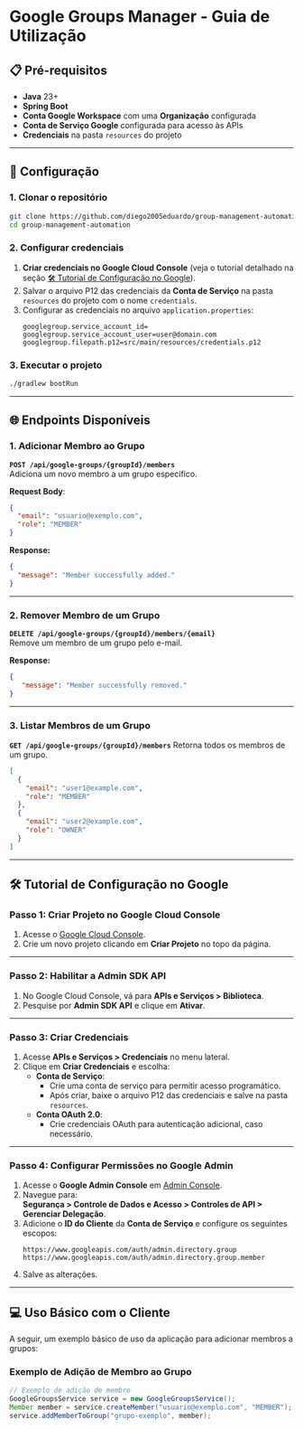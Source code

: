 # Google Groups Manager - Guia de Utilização

## 📋 Pré-requisitos

- **Java** 23+
- **Spring Boot**
- **Conta Google Workspace** com uma **Organização** configurada
- **Conta de Serviço Google** configurada para acesso às APIs
- **Credenciais** na pasta `resources` do projeto

---

## 🔧 Configuração

### 1. Clonar o repositório
```bash
git clone https://github.com/diego2005eduardo/group-management-automation.git
cd group-management-automation
```
### 2. Configurar credenciais
1. **Criar credenciais no Google Cloud Console** (veja o tutorial detalhado na seção [🛠️ Tutorial de Configuração no Google](#google-setup-tutorial)).
2. Salvar o arquivo P12 das credenciais da **Conta de Serviço** na pasta `resources` do projeto com o nome `credentials`.
3. Configurar as credenciais no arquivo `application.properties`:
   ```properties
   googlegroup.service_account_id=
   googlegroup.service_account_user=user@domain.com
   googlegroup.filepath.p12=src/main/resources/credentials.p12
   ```
### 3. Executar o projeto
```bash
./gradlew bootRun
```

---

## 🌐 Endpoints Disponíveis

### 1. Adicionar Membro ao Grupo
**`POST /api/google-groups/{groupId}/members`**  
Adiciona um novo membro a um grupo específico.

**Request Body**:
```json
{
  "email": "usuario@exemplo.com",
  "role": "MEMBER"
}
```

**Response:**
```json
{
  "message": "Member successfully added."
}
```

---
### 2. Remover Membro de um Grupo
**`DELETE /api/google-groups/{groupId}/members/{email}`**  
Remove um membro de um grupo pelo e-mail.

**Response:**
```json
{
   "message": "Member successfully removed."
}
```
---
### 3. Listar Membros de um Grupo
**`GET /api/google-groups/{groupId}/members`**
Retorna todos os membros de um grupo.
```json
[
  {
    "email": "user1@example.com",
    "role": "MEMBER"
  },
  {
    "email": "user2@example.com",
    "role": "OWNER"
  }
]
```
---
<h2 id="google-setup-tutorial">🛠️ Tutorial de Configuração no Google</h2>

### Passo 1: Criar Projeto no Google Cloud Console
1. Acesse o [Google Cloud Console](https://console.cloud.google.com/).
2. Crie um novo projeto clicando em **Criar Projeto** no topo da página.

---

### Passo 2: Habilitar a Admin SDK API
1. No Google Cloud Console, vá para **APIs e Serviços > Biblioteca**.
2. Pesquise por **Admin SDK API** e clique em **Ativar**.

---

### Passo 3: Criar Credenciais
1. Acesse **APIs e Serviços > Credenciais** no menu lateral.
2. Clique em **Criar Credenciais** e escolha:
   - **Conta de Serviço**:
      - Crie uma conta de serviço para permitir acesso programático.
      - Após criar, baixe o arquivo P12 das credenciais e salve na pasta `resources`.
   - **Conta OAuth 2.0**:
      - Crie credenciais OAuth para autenticação adicional, caso necessário.

---

### Passo 4: Configurar Permissões no Google Admin
1. Acesse o **Google Admin Console** em [Admin Console](https://admin.google.com/).
2. Navegue para:  
   **Segurança > Controle de Dados e Acesso > Controles de API > Gerenciar Delegação**.
3. Adicione o **ID do Cliente** da **Conta de Serviço** e configure os seguintes escopos:  
   ```
   https://www.googleapis.com/auth/admin.directory.group
   https://www.googleapis.com/auth/admin.directory.group.member
   ```
4. Salve as alterações.

---

## 💻 Uso Básico com o Cliente

A seguir, um exemplo básico de uso da aplicação para adicionar membros a grupos:

### Exemplo de Adição de Membro ao Grupo
```java
// Exemplo de adição de membro
GoogleGroupsService service = new GoogleGroupsService();
Member member = service.createMember("usuario@exemplo.com", "MEMBER");
service.addMemberToGroup("grupo-exemplo", member);